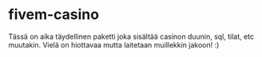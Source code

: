 # fivem-casino
Tässä on aika täydellinen paketti joka sisältää casinon duunin, sql, tilat, etc muutakin. Vielä on hiottavaa mutta laitetaan muillekkin jakoon! :)
